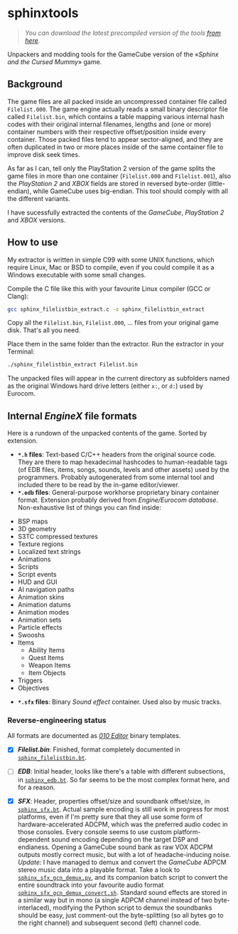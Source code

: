 # sphinxtools

> _You can download the latest precompiled version of the tools [from here](https://github.com/Swyter/sphinxtools/releases)._

Unpackers and modding tools for the GameCube version of the «_Sphinx and the Cursed Mummy_» game.
## Background

The game files are all packed inside an uncompressed container file called `Filelist.000`. The game engine actually reads a small binary descriptor file called `Filelist.bin`,
which contains a table mapping various internal hash codes with their original internal filenames, lengths and (one or more) container numbers with their respective offset/position inside every container. Those packed files tend to appear sector-aligned, and they are often duplicated in two or more places inside of the same container file to improve disk seek times.

As far as I can, tell only the PlayStation 2 version of the game splits the game files in more than one container (`Filelist.000` and `Filelist.001`), also the _PlayStation 2_ and _XBOX_ fields are stored in reversed byte-order (little-endian), while GameCube uses big-endian.
This tool should comply with all the different variants.

I have sucessfully extracted the contents of the _GameCube_, _PlayStation 2_ and _XBOX_ versions.

## How to use

My extractor is written in simple C99 with some UNIX functions, which require Linux, Mac or BSD to compile, even if you could compile it as a Windows executable with some small changes.

Compile the C file like this with your favourite Linux compiler (GCC or Clang):

```bash
gcc sphinx_filelistbin_extract.c -o sphinx_filelistbin_extract
```

Copy all the `Filelist.bin`, `Filelist.000`, ... files from your original game disk. That's all you need.

Place them in the same folder than the extractor. Run the extractor in your Terminal:

```bash
./sphinx_filelistbin_extract Filelist.bin
```

The unpacked files will appear in the current directory as subfolders named as the original Windows hard drive letters (either `x:`, or `d:`) used by Eurocom.


## Internal _EngineX_ file formats

Here is a rundown of the unpacked contents of the game. Sorted by extension.

* __`*.h` files__: Text-based C/C++ headers from the original source code. They are there to map hexadecimal hashcodes to human-readable tags (of EDB files, items, songs, sounds, levels and other assets) used by the programmers.
Probably autogenerated from some internal tool and included there to be read by the in-game editor/viewer.
* __`*.edb` files__: General-purpose workhorse proprietary binary container format. Extension probably derived from _Engine/Eurocom database_. Non-exhaustive list of things you can find inside:
 - BSP maps
 - 3D geometry
 - S3TC compressed textures
 - Texture regions
 - Localized text strings
 - Animations
 - Scripts
 - Script events
 - HUD and GUI
 - AI navigation paths
 - Animation skins
 - Animation datums
 - Animation modes
 - Animation sets
 - Particle effects
 - Swooshs
 - Items
    - Ability Items
    - Quest Items
    - Weapon Items
    - Item Objects
 - Triggers
 - Objectives

* __`*.sfx` files__: Binary _Sound effect_ container. Used also by music tracks.

### Reverse-engineering status

All formats are documented as [_010 Editor_](http://www.sweetscape.com/010editor/) binary templates.

- [X] ___Filelist.bin___: Finished, format completely documented in [`sphinx_filelistbin.bt`](sphinx_filelistbin.bt).

- [ ] ___EDB___: Initial header, looks like there's a table with different subsections, in [`sphinx_edb.bt`](sphinx_edb.bt). So far seems to be the most complex format here, and for a reason.

- [X] ___SFX___: Header, properties offset/size and soundbank offset/size, in [`sphinx_sfx.bt`](sphinx_sfx.bt). Actual sample encoding is still work in progress for most platforms, even if I'm pretty sure that they all use some form of hardware-accelerated ADCPM, which was the preferred audio codec in those consoles. Every console seems to use custom platform-dependent sound encoding depending on the target DSP and endianess. Opening a GameCube sound bank as raw VOX ADCPM outputs mostly correct music, but with a lot of headache-inducing noise. _Update_: I have managed to demux and convert the _GameCube_ ADPCM stereo music data into a playable format. Take a look to [`sphinx_sfx_gcn_demux.py`](sphinx_sfx_gcn_demux.py), and its companion batch script to convert the entire soundtrack into your favourite audio format [`sphinx_sfx_gcn_demux_convert.sh`](sphinx_sfx_gcn_demux_convert.sh). Standard sound effects are stored in a similar way but in mono (a single ADPCM channel instead of two byte-interlaced), modifying the Python script to demux the soundbanks should be easy, just comment-out the byte-splitting (so all bytes go to the right channel) and subsequent second (left) channel code.
